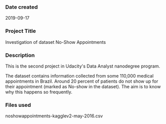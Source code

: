 ### Date created
2019-09-17

### Project Title
Investigation of dataset No-Show Appointments

### Description
This is the second project in Udacity's Data Analyst nanodegree program.

The dataset contains information collected from some 110,000 medical appointments in Brazil. Around 20 percent of patients do not show up for their appointment (marked as No-show in the dataset). The aim is to know why this happens so frequently.

### Files used
noshowappointments-kagglev2-may-2016.csv
